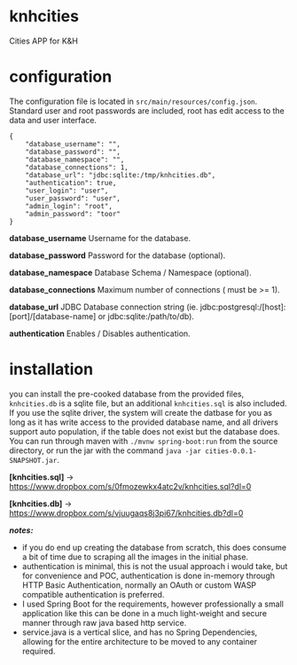 # knhcities
Cities APP for K&amp;H

# configuration

The configuration file is located in `src/main/resources/config.json`.  Standard user and root passwords are included, root has edit access to the data and user interface.

```
{
	"database_username": "",
	"database_password": "",
	"database_namespace": "",
	"database_connections": 1,
	"database_url": "jdbc:sqlite:/tmp/knhcities.db",
	"authentication": true,
	"user_login": "user",
	"user_password": "user",
	"admin_login": "root",
	"admin_password": "toor" 
}
```
**database_username**       Username for the database.

**database_password**       Password for the database (optional).

**database_namespace**      Database Schema / Namespace (optional).

**database_connections**    Maximum number of connections ( must be >= 1).

**database_url**            JDBC Database connection string (ie. jdbc:postgresql:/[host]:[port]/[database-name] or jdbc:sqlite:/path/to/db).
  
**authentication**          Enables / Disables authentication.
  
# installation
  
  you can install the pre-cooked database from the provided files, `knhcities.db` is a sqlite file, but an additional `knhcities.sql` is also included.  If you use the sqlite driver, the system will create the datbase for you as long as it has write access to the provided database name, and all drivers support auto population, if the table does not exist but the database does. You can run through maven with `./mvnw spring-boot:run` from the source directory, or run the jar with the command `java -jar cities-0.0.1-SNAPSHOT.jar`.
  
  **[knhcities.sql]** -> https://www.dropbox.com/s/0fmozewkx4atc2v/knhcities.sql?dl=0
  
  **[knhcities.db]** -> https://www.dropbox.com/s/vjuugaqs8j3pi67/knhcities.db?dl=0
  
  **_notes:_**
  - if you do end up creating the database from scratch, this does consume a bit of time due to scraping all the images in the initial phase.
  - authentication is minimal, this is not the usual approach i would take, but for convenience and POC, authentication is done in-memory through HTTP Basic Authentication, normally an OAuth or custom WASP compatible authentication is preferred.
  - I used Spring Boot for the requirements, however professionally a small application like this can be done in a much light-weight and secure manner through raw java based http service.
  - service.java is a vertical slice, and has no Spring Dependencies, allowing for the entire architecture to be moved to any container required.
